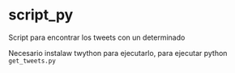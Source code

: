 # script_py
Script para encontrar los tweets con un determinado 

Necesario instalaw twython para ejecutarlo, para ejecutar python ```get_tweets.py```

